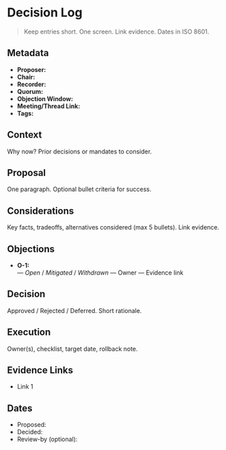 <!-- status: stub; target: 150+ words -->
<!-- status: stub; target: 150+ words -->
<!-- status: stub; target: 150+ words -->
# Decision Log

> Keep entries short. One screen. Link evidence. Dates in ISO 8601.

## Metadata
- **Proposer:** 
- **Chair:** 
- **Recorder:** 
- **Quorum:** 
- **Objection Window:** 
- **Meeting/Thread Link:** 
- **Tags:** 

## Context
Why now? Prior decisions or mandates to consider.

## Proposal
One paragraph. Optional bullet criteria for success.

## Considerations
Key facts, tradeoffs, alternatives considered (max 5 bullets). Link evidence.

## Objections
- **O-1:** <summary> — _Open_ / _Mitigated_ / _Withdrawn_ — Owner — Evidence link

## Decision
Approved / Rejected / Deferred. Short rationale.

## Execution
Owner(s), checklist, target date, rollback note.

## Evidence Links
- Link 1

## Dates
- Proposed: 
- Decided: 
- Review-by (optional): 



